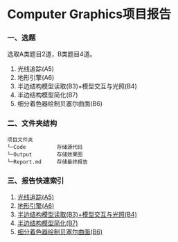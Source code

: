 # Computer Graphics项目报告

### 一、选题

选取A类题目2道，B类题目4道。

1. 光线追踪(A5)
2. 地形引擎(A6)
3. 半边结构模型读取(B3)+模型交互与光照(B4)
4. 半边结构模型简化(B7)
5. 细分着色器绘制贝塞尔曲面(B6)

### 二、文件夹结构

```
项目文件夹
└─Code          存储源代码
└─Output        存储效果图
└─Report.md     存储最终报告
```

### 三、报告快速索引

1. [光线追踪(A5)](https://github.com/ShuchangXu/ComputerGraphics/blob/master/1.RayTracing(A5)/Report.md)
2. [地形引擎(A6)](https://github.com/ShuchangXu/ComputerGraphics/blob/master/2.TerrainEngine(A6)/Report.md)
3. [半边结构模型读取(B3)+模型交互与光照(B4)](https://github.com/ShuchangXu/ComputerGraphics/blob/master/3.HalfEdgeDS(B3+B4)/Report.md)
4. [半边结构模型简化(B7)](https://github.com/ShuchangXu/ComputerGraphics/blob/master/4.MeshSimplification(B7)/Report.md)
5. [细分着色器绘制贝塞尔曲面(B6)](https://github.com/ShuchangXu/ComputerGraphics/blob/master/5.BezierSurfaceTessellation(B6)/Report.md)

